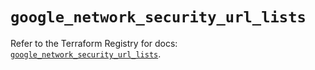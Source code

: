 # `google_network_security_url_lists`

Refer to the Terraform Registry for docs: [`google_network_security_url_lists`](https://registry.terraform.io/providers/hashicorp/google-beta/6.14.0/docs/resources/google_network_security_url_lists).

